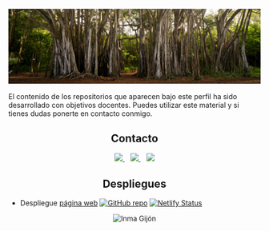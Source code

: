 <p align="center">
  <a href="https://igijon.netlify.app/" target="_blank"><img src="./images/banner.jpeg" 
   borderRadius='1rem' boxShadow = '0 5px 18px rgba(0,0,0,0.3)'></a>
</p>

El contenido de los repositorios que aparecen bajo este perfil ha sido desarrollado con objetivos docentes.
Puedes utilizar este material y si tienes dudas ponerte en contacto conmigo.

<h2 align="center">Contacto</h2>
<p align="center">
    <a href="https://twitter.com/InmaculadaGijn1" target="_blank">
        <img src="https://cdn.icon-icons.com/icons2/895/PNG/512/Twitter_icon_icon-icons.com_69154.png" 
    height="60">
    </a> &nbsp;&nbsp;
     <a href="https://www.youtube.com/channel/UCDC8YnQsB0eRoM-u_qq200w" target="_blank">
        <img src="https://cdn.icon-icons.com/icons2/195/PNG/256/YouTube_23392.png" 
    height="60">
    </a>  &nbsp;&nbsp;
    <a href="https://igijon.netlify.app/" target="_blank">
        <img src="https://avant2.es/wp-content/uploads/2020/02/icono-web.png" 
    height="60"> 
    </a> 
</p>
<h2 align="center">Despliegues</h2>

- Despliegue [página web](https://igijon.netlify.app/) [![GitHub repo](https://image.flaticon.com/icons/png/512/3291/3291695.png)](https://github.com/igijon/igijon) [![Netlify Status](https://api.netlify.com/api/v1/badges/4501457f-083e-4ef0-a8ef-b6c94c0f41d2/deploy-status)](https://app.netlify.com/sites/igijon/deploys)

<p align="center"> 
   <img src="https://komarev.com/ghpvc/?username=igijon&label=Views&color=42b983&style=flat" alt="Inma Gijón" />
</p>

